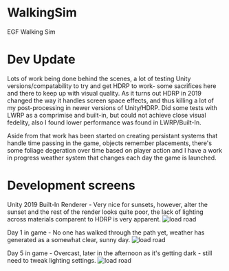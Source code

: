 # WalkingSim
EGF Walking Sim


# Dev Update
Lots of work being done behind the scenes, a lot of testing Unity versions/compatability to try and get HDRP to work- some sacrifices here and there to keep up with visual quality. As it turns out HDRP in 2019 changed the way it handles screen space effects, and thus killing a lot of my post-processing in newer versions of Unity/HDRP. Did some tests with LWRP as a comprimise and built-in, but could not achieve close visual fedelity, also I found lower performance was found in LWRP/Built-In.

Aside from that work has been started on creating persistant systems that handle time passing in the game, objects remember placements, there's some foliage degeration over time based on player action and I have a work in progress weather system that changes each day the game is launched.

# Development screens

Unity 2019 Built-In Renderer - Very nice for sunsets, however, alter the sunset and the rest of the render looks quite poor, the lack of lighting across materials comparent to HDRP is very apparent.
![load road](https://i.imgur.com/dtrRc5I.png)

Day 1 in game - No one has walked through the path yet, weather has generated as a somewhat clear, sunny day.
![load road](https://i.imgur.com/JNp3mu0.png)

Day 5 in game - Overcast, later in the afternoon as it's getting dark - still need to tweak lighting settings.
![load road](https://i.imgur.com/M2yxdm0.png)

